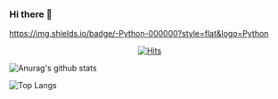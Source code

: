 ### Hi there 👋

https://img.shields.io/badge/-Python-000000?style=flat&logo=Python

<div align=center>
	
[![Hits](https://hits.seeyoufarm.com/api/count/incr/badge.svg?url=https%3A%2F%2Fgithub.com%2Fsungwon-097)](https://hits.seeyoufarm.com)
	
</div>

![Anurag's github stats](https://github-readme-stats.vercel.app/api?username=sungwon-097&show_icons=true&theme=tokyonight)

![Top Langs](https://github-readme-stats.vercel.app/api/top-langs/?username=sungwon-097&layout=compact&theme=tokyonight)

<!--[![solved.ac tier](http://mazassumnida.wtf/api/generate_badge?boj=chung1306)](https://solved.ac/chung1306) -->

<!--
**sungwon-097/sungwon-097** is a ✨ _special_ ✨ repository because its `README.md` (this file) appears on your GitHub profile.

Here are some ideas to get you started:

- 🔭 I’m currently working on ...
- 🌱 I’m currently learning ...
- 👯 I’m looking to collaborate on ...
- 🤔 I’m looking for help with ...
- 💬 Ask me about ...
- 📫 How to reach me: ...
- 😄 Pronouns: ...
- ⚡ Fun fact: ...
-->
